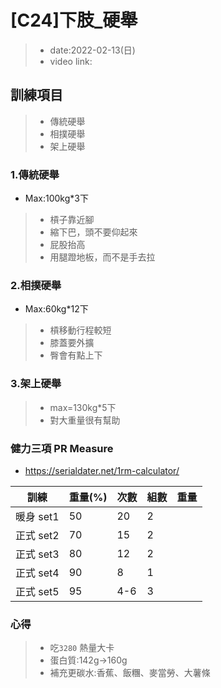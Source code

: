 # [C24]下肢_硬舉

> * date:2022-02-13(日)
> * video link:

## 訓練項目

> * 傳統硬舉
> * 相撲硬舉
> * 架上硬舉

### 1.傳統硬舉

* Max:100kg*3下

> * 槓子靠近腳
> * 縮下巴，頭不要仰起來
> * 屁股抬高
> * 用腿蹬地板，而不是手去拉

### 2.相撲硬舉

* Max:60kg*12下

> * 槓移動行程較短
> * 膝蓋要外擴
> * 臀會有點上下

### 3.架上硬舉
> * max=130kg*5下
> * 對大重量很有幫助

### 健力三項 PR Measure

* https://serialdater.net/1rm-calculator/

| 訓練 | 重量(%)  | 次數  | 組數  | 重量  |
|------|----------|------ |-------|------|
|  暖身 set1 | 50  |  20  | 2  |   |
|  正式 set2 | 70  |  15  | 2  |   |
|  正式 set3 | 80  |  12  | 2  |   |
|  正式 set4 | 90  |  8   | 1  |   |
|  正式 set5 | 95  |  4-6 |  3 |   |




### 心得

> * 吃`3280` 熱量大卡
> * 蛋白質:142g->160g
> * 補充更碳水:香蕉、飯糰、麥當勞、大薯條
